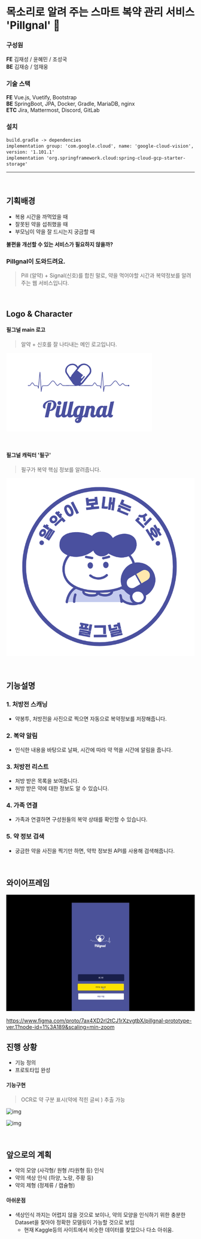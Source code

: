 # 목소리로 알려 주는 스마트 복약 관리 서비스 'Pillgnal' 💊

### 구성원
**FE** 김재성 / 윤혜민 / 조성국
<br>
**BE** 김재승 / 엄재웅

### 기술 스택
**FE** Vue.js, Vuetify, Bootstrap
<br>
**BE** SpringBoot, JPA, Docker, Gradle, MariaDB, nginx
<br>
**ETC** Jira, Mattermost, Discord, GitLab
<br>

### 설치
    build.gradle -> dependencies
    implementation group: 'com.google.cloud', name: 'google-cloud-vision', version: '1.101.1'
    implementation 'org.springframework.cloud:spring-cloud-gcp-starter-storage'

<hr>
<br>

## 기획배경
* 복용 시간을 까먹었을 때
* 잘못된 약을 섭취했을 때
* 부모님이 약을 잘 드시는지 궁금할 때

**불편을 개선할 수 있는 서비스가 필요하지 않을까?**

### Pillgnal이 도와드려요.
> Pill (알약) + Signal(신호)를 합친 말로, 약을 먹어야할 시간과 복약정보를 알려주는 웹 서비스입니다.
<br>

## Logo & Character
#### 필그널 main 로고
> 알약 + 신호를 잘 나타내는 메인 로고입니다.

![logo](Readme.assets/logo.png)

<br>

#### 필그널 캐릭터 '필구'
> 필구가 복약 핵심 정보를 알려줍니다.

![pilgu](Readme.assets/pilgu.png)

<br>

## 기능설명
### 1. 처방전 스캐닝
* 약봉투, 처방전을 사진으로 찍으면 자동으로 복약정보를 저장해줍니다.

### 2. 복약 알림
* 인식한 내용을 바탕으로 날짜, 시간에 따라 약 먹을 시간에 알림을 줍니다.

### 3. 처방전 리스트
* 처방 받은 목록을 보여줍니다.
* 처방 받은 약에 대한 정보도 알 수 있습니다.

### 4. 가족 연결
* 가족과 연결하면 구성원들의 복약 상태를 확인할 수 있습니다.

### 5. 약 정보 검색
* 궁금한 약을 사진을 찍기만 하면, 약학 정보원 API를 사용해 검색해줍니다.

<br>

## 와이어프레임
![wireframe](Readme.assets/wireframe.gif)
<br>

https://www.figma.com/proto/7ax4XD2rl2tCJ1rXzvgtbX/pillgnal-prototype-ver.1?node-id=1%3A189&scaling=min-zoom
<br>

## 진행 상황
* 기능 정의
* 프로토타입 완성

#### 기능구현
> OCR로 약 구분 표시(약에 적힌 글씨 ) 추출 가능

![img](https://cdn.discordapp.com/attachments/813209640154038274/821968866354921532/KakaoTalk_20210318_102436639.jpg)

![img](https://cdn.discordapp.com/attachments/813209640154038274/821992600810029096/erye.PNG)

<br>

## 앞으로의 계획
* 약의 모양 (사각형/ 원형 /타원형 등) 인식  
* 약의 색상 인식 (하양, 노랑, 주황 등)  
* 약의 제형 (정제류 / 캡슐형)

#### 아쉬운점
- 색상인식 까지는 어렵지 않을 것으로 보이나, 약의 모양을 인식하기 위한 충분한 Dataset을 찾아야 정확한 모델링이 가능할 것으로 보임
  - 현재 Kaggle등의 사이트에서 비슷한 데이터를 찾았으나 다소 아쉬움.


